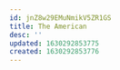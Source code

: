 ```yaml
---
id: jnZ8w29EMuNmikV5ZR1GS
title: The American
desc: ''
updated: 1630292853775
created: 1630292853776
---
```


